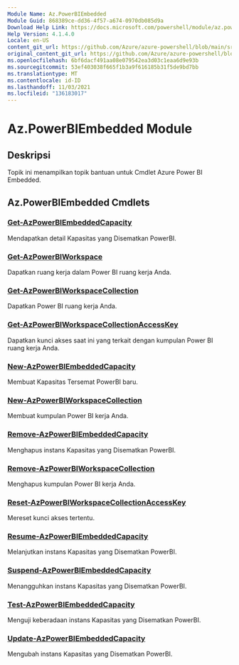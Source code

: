 ```yaml
---
Module Name: Az.PowerBIEmbedded
Module Guid: 868389ce-dd36-4f57-a674-0970db085d9a
Download Help Link: https://docs.microsoft.com/powershell/module/az.powerbiembedded
Help Version: 4.1.4.0
Locale: en-US
content_git_url: https://github.com/Azure/azure-powershell/blob/main/src/PowerBIEmbedded/PowerBIEmbedded/help/Az.PowerBIEmbedded.md
original_content_git_url: https://github.com/Azure/azure-powershell/blob/main/src/PowerBIEmbedded/PowerBIEmbedded/help/Az.PowerBIEmbedded.md
ms.openlocfilehash: 6bf6dacf491aa08e079542ea3d03c1eaa6d9e93b
ms.sourcegitcommit: 53ef403038f665f1b3a9f616185b31f5de9bd7bb
ms.translationtype: MT
ms.contentlocale: id-ID
ms.lasthandoff: 11/03/2021
ms.locfileid: "136183017"
---
```

# Az.PowerBIEmbedded Module
## Deskripsi
Topik ini menampilkan topik bantuan untuk Cmdlet Azure Power BI Embedded.

## Az.PowerBIEmbedded Cmdlets
### [Get-AzPowerBIEmbeddedCapacity](Get-AzPowerBIEmbeddedCapacity.md)
Mendapatkan detail Kapasitas yang Disematkan PowerBI.

### [Get-AzPowerBIWorkspace](Get-AzPowerBIWorkspace.md)
Dapatkan ruang kerja dalam Power BI ruang kerja Anda.

### [Get-AzPowerBIWorkspaceCollection](Get-AzPowerBIWorkspaceCollection.md)
Dapatkan Power BI ruang kerja Anda.

### [Get-AzPowerBIWorkspaceCollectionAccessKey](Get-AzPowerBIWorkspaceCollectionAccessKey.md)
Dapatkan kunci akses saat ini yang terkait dengan kumpulan Power BI ruang kerja Anda.

### [New-AzPowerBIEmbeddedCapacity](New-AzPowerBIEmbeddedCapacity.md)
Membuat Kapasitas Tersemat PowerBI baru.

### [New-AzPowerBIWorkspaceCollection](New-AzPowerBIWorkspaceCollection.md)
Membuat kumpulan Power BI kerja Anda.

### [Remove-AzPowerBIEmbeddedCapacity](Remove-AzPowerBIEmbeddedCapacity.md)
Menghapus instans Kapasitas yang Disematkan PowerBI.

### [Remove-AzPowerBIWorkspaceCollection](Remove-AzPowerBIWorkspaceCollection.md)
Menghapus kumpulan Power BI kerja Anda.

### [Reset-AzPowerBIWorkspaceCollectionAccessKey](Reset-AzPowerBIWorkspaceCollectionAccessKey.md)
Mereset kunci akses tertentu.

### [Resume-AzPowerBIEmbeddedCapacity](Resume-AzPowerBIEmbeddedCapacity.md)
Melanjutkan instans Kapasitas yang Disematkan PowerBI.

### [Suspend-AzPowerBIEmbeddedCapacity](Suspend-AzPowerBIEmbeddedCapacity.md)
Menangguhkan instans Kapasitas yang Disematkan PowerBI.

### [Test-AzPowerBIEmbeddedCapacity](Test-AzPowerBIEmbeddedCapacity.md)
Menguji keberadaan instans Kapasitas yang Disematkan PowerBI.

### [Update-AzPowerBIEmbeddedCapacity](Update-AzPowerBIEmbeddedCapacity.md)
Mengubah instans Kapasitas yang Disematkan PowerBI.

